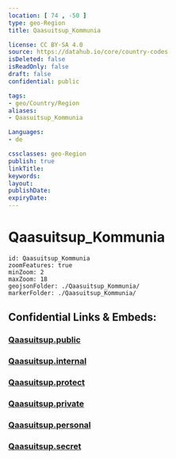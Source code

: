 ```yaml
---
location: [ 74 , -50 ] 
type: geo-Region
title: Qaasuitsup_Kommunia

license: CC BY-SA 4.0
source: https://datahub.io/core/country-codes
isDeleted: false
isReadOnly: false
draft: false
confidential: public

tags:
- geo/Country/Region
aliases:
- Qaasuitsup_Kommunia

Languages:
- de

cssclasses: geo-Region
publish: true
linkTitle: 
keywords: 
layout: 
publishDate: 
expiryDate: 
---
```


# Qaasuitsup_Kommunia

```leaflet
id: Qaasuitsup_Kommunia
zoomFeatures: true 
minZoom: 2 
maxZoom: 18
geojsonFolder: ./Qaasuitsup_Kommunia/
markerFolder: ./Qaasuitsup_Kommunia/
```


## Confidential Links & Embeds: 

### [Qaasuitsup.public](/_public/\Earth\Continent\Europe\Europe~North\Greenland\Communities~GreenlandQaasuitsup.public.md) 

### [Qaasuitsup.internal](/_internal/\Earth\Continent\Europe\Europe~North\Greenland\Communities~GreenlandQaasuitsup.internal.md) 

### [Qaasuitsup.protect](/_protect/\Earth\Continent\Europe\Europe~North\Greenland\Communities~GreenlandQaasuitsup.protect.md) 

### [Qaasuitsup.private](/_private/\Earth\Continent\Europe\Europe~North\Greenland\Communities~GreenlandQaasuitsup.private.md) 

### [Qaasuitsup.personal](/_personal/\Earth\Continent\Europe\Europe~North\Greenland\Communities~GreenlandQaasuitsup.personal.md) 

### [Qaasuitsup.secret](/_secret/\Earth\Continent\Europe\Europe~North\Greenland\Communities~GreenlandQaasuitsup.secret.md)

